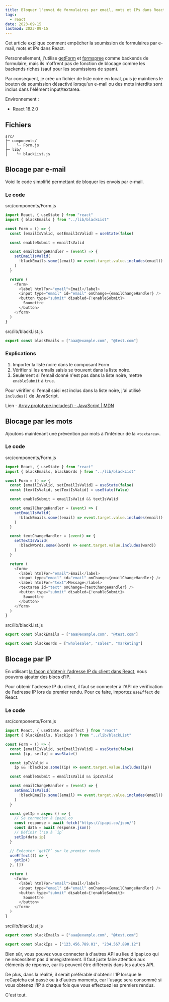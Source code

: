 ```yaml
---
title: Bloquer l'envoi de formulaires par email, mots et IPs dans React
tags:
  - react
date: 2023-09-15
lastmod: 2023-09-15
---
```


Cet article explique comment empêcher la soumission de formulaires par e-mail, mots et IPs dans React.

Personnellement, j'utilise [getForm](https://getform.io/) et [formspree](https://formspree.io/) comme backends de formulaire, mais ils n'offrent pas de fonction de blocage comme les backends riches (sauf pour les soumissions de spam).

Par conséquent, je crée un fichier de liste noire en local, puis je maintiens le bouton de soumission désactivé lorsqu'un e-mail ou des mots interdits sont inclus dans l'élément input/textarea.

Environnement :

- React 18.2.0

## Fichiers

```tree
src/
├─ components/
│    └─ Form.js
├─ lib/
│    └─ blackList.js
```

## Blocage par e-mail

Voici le code simplifié permettant de bloquer les envois par e-mail.

### Le code

<div class="filename">src/components/Form.js</div>

```js
import React, { useState } from "react"
import { blackEmails } from "../lib/blackList"

const Form = () => {
  const [emailIsValid, setEmailIsValid] = useState(false)

  const enableSubmit = emailIsValid

  const emailChangeHandler = (event) => {
    setEmailIsValid(
      !blackEmails.some((email) => event.target.value.includes(email))
    )
  }

  return (
    <form>
      <label htmlFor="email">Email</label>
      <input type="email" id="email" onChange={emailChangeHandler} />
      <button type="submit" disabled={!enableSubmit}>
        Soumettre
      </button>
    </form>
  )
}
```

<div class="filename">src/lib/blackList.js</div>

```js
export const blackEmails = ["aaa@example.com", "@test.com"]
```

### Explications

1. Importer la liste noire dans le composant Form
2. Vérifier si les emails saisis se trouvent dans la liste noire.
3. Seulement si l'email donné n'est pas dans la liste noire, mettre `enableSubmit` à `true`.

Pour vérifier si l'email saisi est inclus dans la liste noire, j'ai utilisé `includes()` de JavaScript.

Lien - [Array.prototype.includes() - JavaScript | MDN](https://developer.mozilla.org/fr/docs/Web/JavaScript/Reference/Global_Objects/Array/includes)

## Blocage par les mots

Ajoutons maintenant une prévention par mots à l'intérieur de la `<textarea>`.

### Le code

<div class="filename">src/components/Form.js</div>

```js
import React, { useState } from "react"
import { blackEmails, blackWords } from "../lib/blackList"

const Form = () => {
  const [emailIsValid, setEmailIsValid] = useState(false)
  const [textIsValid, setTextIsValid] = useState(false)

  const enableSubmit = emailIsValid && textIsValid

  const emailChangeHandler = (event) => {
    setEmailIsValid(
      !blackEmails.some((email) => event.target.value.includes(email))
    )
  }

  const textChangeHandler = (event) => {
    setTextIsValid(
      !blackWords.some((word) => event.target.value.includes(word))
    )
  }

  return (
    <form>
      <label htmlFor="email">Email</label>
      <input type="email" id="email" onChange={emailChangeHandler} />
      <label htmlFor="text">Message</label>
      <textarea id="text" onChange={textChangeHandler} />
      <button type="submit" disabled={!enableSubmit}>
        Soumettre
      </button>
    </form>
  )
}
```

<div class="filename">src/lib/blackList.js</div>

```js
export const blackEmails = ["aaa@example.com", "@test.com"]

export const blackWords = ["wholesale", "sales", "marketing"]
```

## Blocage par IP

En utilisant [la façon d'obtenir l'adresse IP du client dans React](../get-ip-react/), nous pouvons ajouter des blocs d'IP.

Pour obtenir l'adresse IP du client, il faut se connecter à l'API de vérification de l'adresse IP lors du premier rendu. Pour ce faire, importez `useEffect` de React.

### Le code

<div class="filename">src/components/Form.js</div>

```js
import React, { useState, useEffect } from "react"
import { blackEmails, blackIps } from "../lib/blackList"

const Form = () => {
  const [emailIsValid, setEmailIsValid] = useState(false)
  const [ip, setIp] = useState()

  const ipIsValid =
    ip && !blackIps.some((ip) => event.target.value.includes(ip))

  const enableSubmit = emailIsValid && ipIsValid

  const emailChangeHandler = (event) => {
    setEmailIsValid(
      !blackEmails.some((email) => event.target.value.includes(email))
    )
  }

  const getIp = async () => {
    // Se connecter à ipapi.co
    const response = await fetch("https://ipapi.co/json/")
    const data = await response.json()
    // Définir l'ip à `ip`
    setIp(data.ip)
  }

  // Exécuter `getIP` sur le premier rendu
  useEffect(() => {
    getIp()
  }, [])

  return (
    <form>
      <label htmlFor="email">Email</label>
      <input type="email" id="email" onChange={emailChangeHandler} />
      <button type="submit" disabled={!enableSubmit}>
        Soumettre
      </button>
    </form>
  )
}
```

<div class="filename">src/lib/blackList.js</div>

```js
export const blackEmails = ["aaa@example.com", "@test.com"]

export const blackIps = ["123.456.789.01", "234.567.890.12"]
```

Bien sûr, vous pouvez vous connecter à d'autres API au lieu d'ipapi.co qui ne nécessitent pas d'enregistrement. Il faut juste faire attention aux éléments de réponse, car ils peuvent être différents dans les autres API.

De plus, dans la réalité, il serait préférable d'obtenir l'IP lorsque le reCaptcha est passé ou à d'autres moments, car l'usage sera consommé si vous obtenez l'IP à chaque fois que vous effectuez les premiers rendus.

C'est tout.
